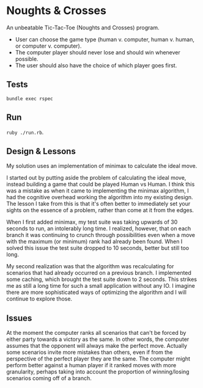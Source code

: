 # Noughts & Crosses
An unbeatable Tic-Tac-Toe (Noughts and Crosses) program.

- User can choose the game type (human v. computer, human v. human, or computer v. computer).
- The computer player should never lose and should win whenever possible.
- The user should also have the choice of which player goes first.

## Tests
`bundle exec rspec`

## Run
`ruby ./run.rb`.

## Design & Lessons

My solution uses an implementation of minimax to calculate the ideal move.

I started out by putting aside the problem of calculating the ideal move, instead building a game that could be played Human vs Human. I think this was a mistake as when it came to implementing the minimax algorithm, I had the cognitive overhead working the algorithm into my existing design. The lesson I take from this is that it's often better to immediately set your sights on the essence of a problem, rather than come at it from the edges.

When I first added minimax, my test suite was taking upwards of 30 seconds to run, an intolerably long time. I realized, however, that on each branch it was continuing to crunch through possibilities even when a move with the maximum (or minimum) rank had already been found. When I solved this issue the test suite dropped to 10 seconds, better but still too long.

My second realization was that the algorithm was recalculating for scenarios that had already occurred on a previous branch. I implemented some caching, which brought the test suite down to 2 seconds. This strikes me as still a long time for such a small application without any IO. I imagine there are more sophisticated ways of optimizing the algorithm and I will continue to explore those.

## Issues
At the moment the computer ranks all scenarios that can't be forced by either party towards a victory as the same. In other words, the computer assumes that the opponent will always make the perfect move. Actually some scenarios invite more mistakes than others, even if from the perspective of the perfect player they are the same. The computer might perform better against a human player if it ranked moves with more granularity, perhaps taking into account the proportion of winning/losing scenarios coming off of a branch.

